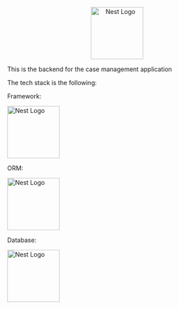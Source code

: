<p align="center">
  <a href="http://nestjs.com/" target="blank"><img src="https://nestjs.com/img/logo-small.svg" width="120" alt="Nest Logo" /></a>
<p>This is the backend for the case management application</p>
<p>The tech stack is the following:</p>
<p>Framework:</p>
  <a href="http://nestjs.com/" target="blank"><img src="https://nestjs.com/img/logo-small.svg" width="120" alt="Nest Logo" /></a>
<p>ORM:</p>
  <a href="http://nestjs.com/" target="blank"><img src="https://sequelize.org/img/logo.svg" width="120" alt="Nest Logo" /></a>
<p>Database:</p>
  <a href="http://nestjs.com/" target="blank"><img src="https://www.postgresql.org/media/img/about/press/elephant.png" width="120" alt="Nest Logo" /></a>

